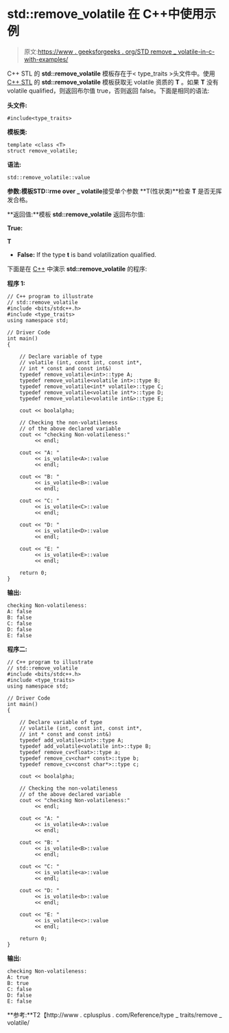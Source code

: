 # std::remove_volatile 在 C++中使用示例

> 原文:[https://www . geeksforgeeks . org/STD remove _ volatile-in-c-with-examples/](https://www.geeksforgeeks.org/stdremove_volatile-in-c-with-examples/)

C++ STL 的 **std::remove_volatile** 模板存在于< type_traits >头文件中。使用 [C++ STL](https://www.geeksforgeeks.org/the-c-standard-template-library-stl/) 的 **std::remove_volatile** 模板获取无 volatile 资质的 **T** 。如果 **T** 没有 volatile qualified，则返回布尔值 true，否则返回 false。下面是相同的语法:

**头文件:**

```
#include<type_traits>

```

**模板类:**

```
template <class <T>
struct remove_volatile;

```

**语法:**

```
std::remove_volatile::value

```

**参数:**模板**STD::rme over _ volatile**接受单个参数 **T(性状类)**检查 **T** 是否无挥发合格。

**返回值:**模板 **std::remove_volatile** 返回布尔值:

**True:**

 **T** 

*   **False:** If the type **t** is band volatilization qualified.

下面是在 [C++](https://www.geeksforgeeks.org/c-plus-plus/) 中演示 **std::remove_volatile** 的程序:

**程序 1:**

```
// C++ program to illustrate
// std::remove_volatile
#include <bits/stdc++.h>
#include <type_traits>
using namespace std;

// Driver Code
int main()
{

    // Declare variable of type
    // volatile (int, const int, const int*,
    // int * const and const int&)
    typedef remove_volatile<int>::type A;
    typedef remove_volatile<volatile int>::type B;
    typedef remove_volatile<int* volatile>::type C;
    typedef remove_volatile<volatile int*>::type D;
    typedef remove_volatile<volatile int&>::type E;

    cout << boolalpha;

    // Checking the non-volatileness
    // of the above declared variable
    cout << "checking Non-volatileness:"
         << endl;

    cout << "A: "
         << is_volatile<A>::value
         << endl;

    cout << "B: "
         << is_volatile<B>::value
         << endl;

    cout << "C: "
         << is_volatile<C>::value
         << endl;

    cout << "D: "
         << is_volatile<D>::value
         << endl;

    cout << "E: "
         << is_volatile<E>::value
         << endl;

    return 0;
}
```

**输出:**

```
checking Non-volatileness:
A: false
B: false
C: false
D: false
E: false

```

**程序二:**

```
// C++ program to illustrate
// std::remove_volatile
#include <bits/stdc++.h>
#include <type_traits>
using namespace std;

// Driver Code
int main()
{

    // Declare variable of type
    // volatile (int, const int, const int*,
    // int * const and const int&)
    typedef add_volatile<int>::type A;
    typedef add_volatile<volatile int>::type B;
    typedef remove_cv<float>::type a;
    typedef remove_cv<char* const>::type b;
    typedef remove_cv<const char*>::type c;

    cout << boolalpha;

    // Checking the non-volatileness
    // of the above declared variable
    cout << "checking Non-volatileness:"
         << endl;

    cout << "A: "
         << is_volatile<A>::value
         << endl;

    cout << "B: "
         << is_volatile<B>::value
         << endl;

    cout << "C: "
         << is_volatile<a>::value
         << endl;

    cout << "D: "
         << is_volatile<b>::value
         << endl;

    cout << "E: "
         << is_volatile<c>::value
         << endl;

    return 0;
}
```

**输出:**

```
checking Non-volatileness:
A: true
B: true
C: false
D: false
E: false

```

**参考:**T2【http://www . cplusplus . com/Reference/type _ traits/remove _ volatile/